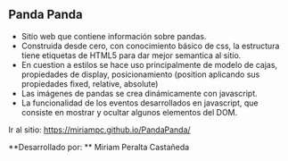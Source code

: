 ## Panda Panda
- Sitio web que contiene información sobre pandas.
- Construida desde cero, con conocimiento básico de css, la estructura tiene etiquetas de HTML5 para dar mejor semantica al sitio.
- En cuestion a estilos se hace uso principalmente de modelo de cajas, propiedades de display, posicionamiento (position aplicando sus propiedades fixed, relative, absolute)
- Las imágenes de pandas se crea dinámicamente con javascript.
- La funcionalidad de los eventos desarrollados en javascript, que consiste en mostrar y ocultar algunos elementos del DOM.

Ir al sitio: https://miriampc.github.io/PandaPanda/

**Desarrollado por: ** Miriam Peralta Castañeda
